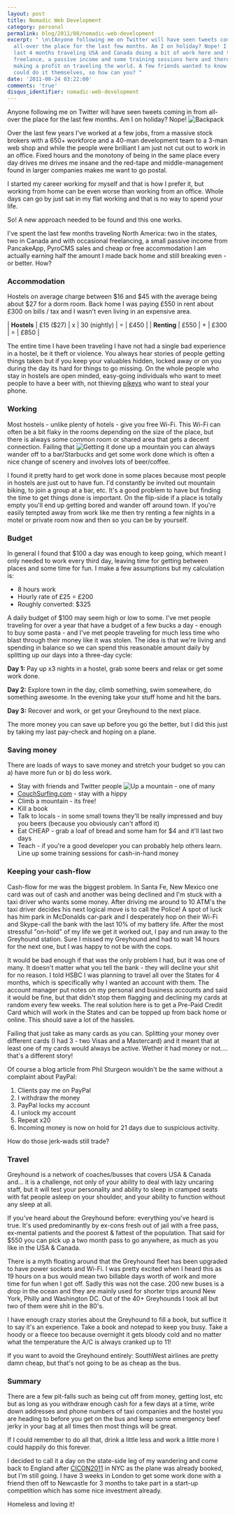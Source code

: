 ```yaml
---
layout: post
title: Nomadic Web Development
category: personal
permalink: blog/2011/08/nomadic-web-development
excerpt: " \n\tAnyone following me on Twitter will have seen tweets coming in from
  all-over the place for the last few months. Am I on holiday? Nope! I've spent the
  last 4 months traveling USA and Canada doing a bit of work here and there. With
  freelance, a passive income and some training sessions here and there I am actually
  making a profit on traveling the world. A few friends wanted to know more so they
  could do it themselves, so how can you? "
date: '2011-08-24 03:22:00'
comments: 'true'
disqus_identifier: nomadic-web-development
---
```


Anyone following me on Twitter will have seen tweets coming in from all-over the place for the last few months. Am I on holiday? Nope! ![Backpack](https://s3.amazonaws.com/philsturgeon-blog/249340_10150242840546256_511501255_7917128_729200_n.jpg)

Over the last few years I've worked at a few jobs, from a massive stock brokers with a 650+ workforce and a 40-man development team to a 3-man web shop and while the people were brilliant I am just not cut out to work in an office. Fixed hours and the monotony of being in the same place every day drives me drives me insane and the red-tape and middle-management found in larger companies makes me want to go postal.

I started my career working for myself and that is how I prefer it, but working from home can be even worse than working from an office. Whole days can go by just sat in my flat working and that is no way to spend your life.

So! A new approach needed to be found and this one works.

I've spent the last few months traveling North America: two in the states, two in Canada and with occasional freelancing, a small passive income from PancakeApp, PyroCMS sales and cheap or free accommodation I am actually earning half the amount I made back home and still breaking even - or better. How?

### Accommodation

Hostels on average charge between $16 and $45 with the average being about $27 for a dorm room. Back home I was paying £550 in rent about £300 on bills / tax and I wasn't even living in an expensive area.

| **Hostels** | £15 ($27) | x | 30 (nightly) | = | £450 |
| **Renting** | £550 | + | £300 | = | £850 |

The entire time I have been traveling I have not had a single bad experience in a hostel, be it theft or violence. You always hear stories of people getting things taken but if you keep your valuables hidden, locked away or on you during the day its hard for things to go missing. On the whole people who stay in hostels are open minded, easy-going individuals who want to meet people to have a beer with, not thieving [pikeys](http://en.wikipedia.org/wiki/Pikey) who want to steal your phone.

### Working

Most hostels - unlike plenty of hotels - give you free Wi-Fi. This Wi-Fi can often be a bit flaky in the rooms depending on the size of the place, but there is always some common room or shared area that gets a decent connection. Failing that ![Getting it done up a mountain](https://s3.amazonaws.com/philsturgeon-blog/250261_10150246140066256_511501255_7951942_512191_n.jpg) you can always wander off to a bar/Starbucks and get some work done which is often a nice change of scenery and involves lots of beer/coffee.

I found it pretty hard to get work done in some places because most people in hostels are just out to have fun. I'd constantly be invited out mountain biking, to join a group at a bar, etc. It's a good problem to have but finding the time to get things done is important. On the flip-side if a place is totally empty you'll end up getting bored and wander off around town. If you're easily tempted away from work like me then try renting a few nights in a motel or private room now and then so you can be by yourself.

### Budget

In general I found that $100 a day was enough to keep going, which meant I only needed to work every third day, leaving time for getting between places and some time for fun. I make a few assumptions but my calculation is:

- 8 hours work
- Hourly rate of £25 = £200
- Roughly converted: $325

A daily budget of $100 may seem high or low to some. I've met people traveling for over a year that have a budget of a few bucks a day - enough to buy some pasta - and I've met people traveling for much less time who blast through their money like it was stolen. The idea is that we're living and spending in balance so we can spend this reasonable amount daily by splitting up our days into a three-day cycle:

**Day 1:** Pay up x3 nights in a hostel, grab some beers and relax or get some work done.

**Day 2:** Explore town in the day, climb something, swim somewhere, do something awesome. In the evening take your stuff home and hit the bars.

**Day 3:** Recover and work, or get your Greyhound to the next place.

The more money you can save up before you go the better, but I did this just by taking my last pay-check and hoping on a plane.

### Saving money

There are loads of ways to save money and stretch your budget so you can a) have more fun or b) do less work.

- Stay with friends and Twitter people ![Up a mountain - one of many](https://s3.amazonaws.com/philsturgeon-blog/198765_10150242901801256_511501255_7918105_1397795_n.jpg)
- [CouchSurfing.com](http://www.couchsurfing.org/) - stay with a hippy
- Climb a mountain - its free!
- Kill a book
- Talk to locals - in some small towns they'll be really impressed and buy you beers (because you obviously can't afford it)
- Eat CHEAP - grab a loaf of bread and some ham for $4 and it'll last two days
- Teach - if you're a good developer you can probably help others learn. Line up some training sessions for cash-in-hand money

### Keeping your cash-flow

Cash-flow for me was the biggest problem. In Santa Fe, New Mexico one card was out of cash and another was being declined and I'm stuck with a taxi driver who wants some money. After driving me around to 10 ATM's the taxi driver decides his next logical move is to call the Police! A spot of luck has him park in McDonalds car-park and I desperately hop on their Wi-Fi and Skype-call the bank with the last 10% of my battery life. After the most stressful "on-hold" of my life we get it worked out, I pay and run away to the Greyhound station. Sure I missed my Greyhound and had to wait 14 hours for the next one, but I was happy to not be with the cops.

It would be bad enough if that was the only problem I had, but it was one of many. It doesn't matter what you tell the bank - they will decline your shit for no reason. I told HSBC I was planning to travel all over the States for 4 months, which is specifically why I wanted an account with them. The account manager put notes on my personal and business accounts and said it would be fine, but that didn't stop them flagging and declining my cards at random every few weeks. The real solution here is to get a Pre-Paid Credit Card which will work in the States and can be topped up from back home or online. This should save a lot of the hassles.

Failing that just take as many cards as you can. Splitting your money over different cards (I had 3 - two Visas and a Mastercard) and it meant that at least one of my cards would always be active. Wether it had money or not.... that's a different story!

Of course a blog article from Phil Sturgeon wouldn't be the same without a complaint about PayPal:

1. Clients pay me on PayPal
2. I withdraw the money
3. PayPal locks my account
4. I unlock my account
5. Repeat x20
6. Incoming money is now on hold for 21 days due to suspicious activity.

How do those jerk-wads still trade?

### Travel

Greyhound is a network of coaches/busses that covers USA & Canada and... it is a challenge, not only of your ability to deal with lazy uncaring staff, but it will test your personality and ability to sleep in cramped seats with fat people asleep on your shoulder, and your ability to function without any sleep at all.

If you've heard about the Greyhound before: everything you've heard is true. It's used predominantly by ex-cons fresh out of jail with a free pass, ex-mental patients and the poorest & fattest of the population. That said for $550 you can pick up a two month pass to go anywhere, as much as you like in the USA & Canada.

There is a myth floating around that the Greyhound fleet has been upgraded to have power sockets and Wi-Fi. I was pretty excited when I heard this as 19 hours on a bus would mean two billable days worth of work and more time for fun when I got off. Sadly this was not the case. 200 new buses is a drop in the ocean and they are mainly used for shorter trips around New York, Philly and Washington DC. Out of the 40+ Greyhounds I took all but two of them were shit in the 80's.

I have enough crazy stories about the Greyhound to fill a book, but suffice it to say it's an experience. Take a book and notepad to keep you busy. Take a hoody or a fleece too because overnight it gets bloody cold and no matter what the temperature the A/C is always cranked up to 11!

If you want to avoid the Greyhound entirely: SouthWest airlines are pretty damn cheap, but that's not going to be as cheap as the bus.

### Summary

There are a few pit-falls such as being cut off from money, getting lost, etc but as long as you withdraw enough cash for a few days at a time, write down addresses and phone numbers of taxi companies and the hostel you are heading to before you get on the bus and keep some emergency beef jerky in your bag at all times then most things will be great.

If I could remember to do all that, drink a little less and work a little more I could happily do this forever.

I decided to call it a day on the state-side leg of my wandering and come back to England after [CICON2011](http://cicon2011.com/) in NYC as the plane was already booked, but I'm still going. I have 3 weeks in London to get some work done with a friend then off to Newcastle for 3 months to take part in a start-up competition which has some nice investment already.

Homeless and loving it!

